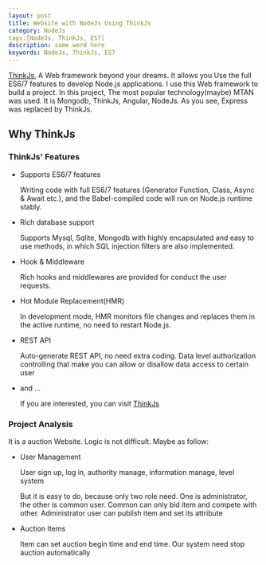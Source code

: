 ```yaml
---
layout: post
title: Website with NodeJs Using ThinkJs
category: NodeJs
tags:[NodeJs, ThinkJs, ES7]
description: some word here
keywords: NodeJs, ThinkJs, ES7
---
```


[ThinkJs](https://thinkjs.org/), A Web framework beyond your dreams. It allows you Use the full ES6/7 features to develop Node.js applications.
I use this Web framework to build a project. In this project, The most popular technology(maybe) MTAN was used.
It is Mongodb, ThinkJs, Angular, NodeJs. As you see, Express was replaced by ThinkJs.

## Why ThinkJs

### ThinkJs' Features 

- Supports ES6/7 features

    Writing code with full ES6/7 features (Generator Function, Class, Async & Await etc.), and the Babel-compiled code will run on Node.js runtime stably.
    
- Rich database support

    Supports Mysql, Sqlite, Mongodb with highly encapsulated and easy to use methods, in which SQL injection filters are also implemented.
    
- Hook & Middleware
    
    Rich hooks and middlewares are provided for conduct the user requests.
    
- Hot Module Replacement(HMR)
    
    In development mode, HMR monitors file changes and replaces them in the active runtime, no need to restart Node.js.
    
- REST API

    Auto-generate REST API, no need extra coding. Data level authorization controlling that make you can allow or disallow data access to certain user
    
- and ...
    
    If you are interested, you can visit  [ThinkJs](https://thinkjs.org/en/)
     
### Project Analysis

It is a auction Website. Logic is not difficult. Maybe as follow:

- User Management

    User sign up, log in, authority manage, information manage, level system
    
    But it is easy to do, because only two role need. One is administrator, the other is common user.
    Common can only bid item and compete with other. Administrator user can publish item and set its attribute
    
- Auction Items
    
    Item can set auction begin time and end time. Our system need stop auction automatically
